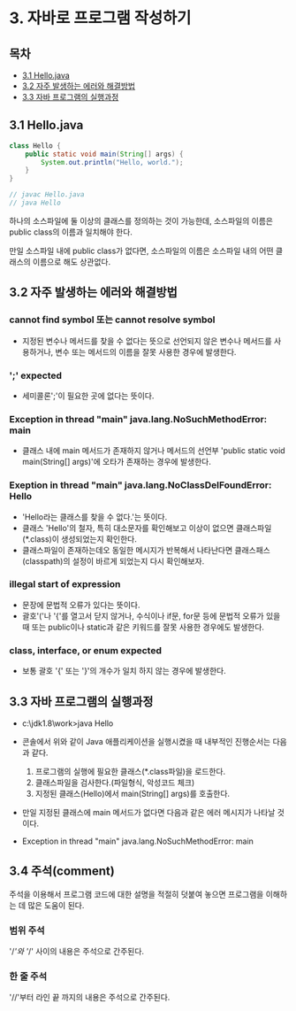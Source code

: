 # 3. 자바로 프로그램 작성하기

## 목차

- [3.1 Hello.java](#3.1-hello.java)
- [3.2 자주 발생하는 에러와 해결방법](#3.2-자주-발생하는-에러와-해결방법)
- [3.3 자바 프로그램의 실행과정](#3.3-자바-프로그램의-실행과정)

## 3.1 Hello.java

```Java
class Hello {
	public static void main(String[] args) {
		System.out.println("Hello, world.");
	}
}

// javac Hello.java
// java Hello
```

하나의 소스파일에 둘 이상의 클래스를 정의하는 것이 가능한데, 소스파일의 이름은 public class의 이름과 일치해야 한다.

만일 소스파일 내에 public class가 없다면, 소스파일의 이름은 소스파일 내의 어떤 클래스의 이름으로 해도 상관없다.

## 3.2 자주 발생하는 에러와 해결방법

### cannot find symbol 또는 cannot resolve symbol

- 지정된 변수나 메서드를 찾을 수 없다는 뜻으로 선언되지 않은 변수나 메서드를 사용하거나, 변수 또는 메서드의 이름을 잘못 사용한 경우에 발생한다.

### ';' expected

- 세미콜론';'이 필요한 곳에 없다는 뜻이다.

### Exception in thread "main" java.lang.NoSuchMethodError: main

- 클래스 내에 main 메서드가 존재하지 않거나 메서드의 선언부 'public static void main(String[] args)'에 오타가 존재하는 경우에 발생한다.

### Exeption in thread "main" java.lang.NoClassDelFoundError: Hello

- 'Hello라는 클래스를 찾을 수 없다.'는 뜻이다.
- 클래스 'Hello'의 철자, 특히 대소문자를 확인해보고 이상이 없으면 클래스파일(\*.class)이 생성되었는지 확인한다.
- 클래스파일이 존재하는데오 동일한 메시지가 반복해서 나타난다면 클래스패스(classpath)의 설정이 바르게 되었는지 다시 확인해보자.

### illegal start of expression

- 문장에 문법적 오류가 있다는 뜻이다.
- 괄호'('나 '{'를 열고서 닫지 않거나, 수식이나 if문, for문 등에 문법적 오류가 있을 때 또는 public이나 static과 같은 키워드를 잘못 사용한 경우에도 발생한다.

### class, interface, or enum expected

- 보통 괄호 '{' 또는 '}'의 개수가 일치 하지 않는 경우에 발생한다.

## 3.3 자바 프로그램의 실행과정

- c:\jdk1.8\work>java Hello
- 콘솔에서 위와 같이 Java 애플리케이션을 실행시켰을 때 내부적인 진행순서는 다음과 같다.

  1. 프로그램의 실행에 필요한 클래스(\*.class파일)을 로드한다.
  2. 클래스파일을 검사한다.(파일형식, 악성코드 체크)
  3. 지정된 클래스(Hello)에서 main(String[] args)를 호출한다.

- 만일 지정된 클래스에 main 메서드가 없다면 다음과 같은 에러 메시지가 나타날 것이다.
- Exception in thread "main" java.lang.NoSuchMethodError: main

## 3.4 주석(comment)

주석을 이용해서 프로그램 코드에 대한 설명을 적절히 덧붙여 놓으면 프로그램을 이해하는 데 많은 도움이 된다.

### 범위 주석

'/_'와 '_/' 사이의 내용은 주석으로 간주된다.

### 한 줄 주석

'//'부터 라인 끝 까지의 내용은 주석으로 간주된다.
